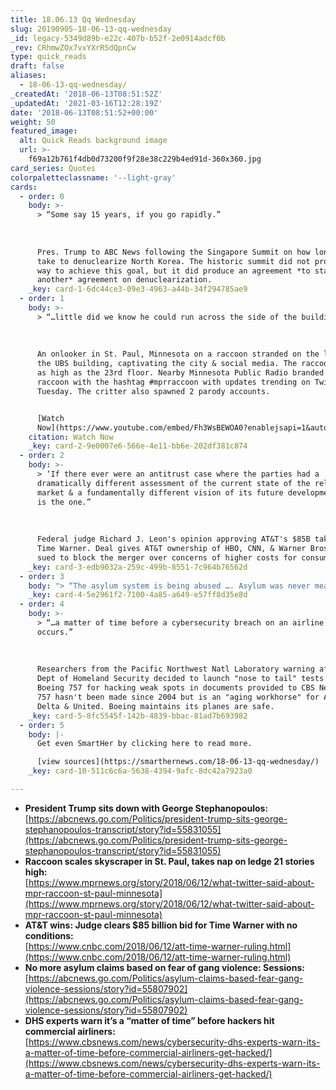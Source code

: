 ```yaml
---
title: 18.06.13 Qq Wednesday
slug: 20190905-18-06-13-qq-wednesday
_id: legacy-5349d89b-e22c-407b-b52f-2e0914adcf0b
_rev: CRhmwZOx7vxYXrRSdQpnCw
type: quick_reads
draft: false
aliases:
  - 18-06-13-qq-wednesday/
_createdAt: '2018-06-13T08:51:52Z'
_updatedAt: '2021-03-16T12:28:19Z'
date: '2018-06-13T08:51:52+00:00'
weight: 50
featured_image:
  alt: Quick Reads background image
  url: >-
    f69a12b761f4db0d73200f9f28e38c229b4ed91d-360x360.jpg
card_series: Quotes
colorpaletteclassname: '--light-gray'
cards:
  - order: 0
    body: >-
      > “Some say 15 years, if you go rapidly.”  
        
        
        
      Pres. Trump to ABC News following the Singapore Summit on how long it will
      take to denuclearize North Korea. The historic summit did not produce a
      way to achieve this goal, but it did produce an agreement *to start
      another* agreement on denuclearization.
    _key: card-1-6dc44ce3-09e3-4963-a44b-34f294785ae9
  - order: 1
    body: >-
      > “…little did we know he could run across the side of the building.”  
        
        
        
      An onlooker in St. Paul, Minnesota on a raccoon stranded on the ledge of
      the UBS building, captivating the city & social media. The raccoon made it
      as high as the 23rd floor. Nearby Minnesota Public Radio branded the
      raccoon with the hashtag #mprraccoon with updates trending on Twitter
      Tuesday. The critter also spawned 2 parody accounts.


      [Watch
      Now](https://www.youtube.com/embed/Fh3WsBEWOA0?enablejsapi=1&autoplay=1&rel=0)
    citation: Watch Now
    _key: card-2-9e0007e6-566e-4e11-bb6e-202df381c874
  - order: 2
    body: >-
      > ‘If there ever were an antitrust case where the parties had a
      dramatically different assessment of the current state of the relevant
      market & a fundamentally different vision of its future development, this
      is the one.”  
        
        
        
      Federal judge Richard J. Leon's opinion approving AT&T's $85B takeover of
      Time Warner. Deal gives AT&T ownership of HBO, CNN, & Warner Bros. DOJ
      sued to block the merger over concerns of higher costs for consumers.
    _key: card-3-edb9032a-259c-499b-8551-7c964b76562d
  - order: 3
    body: "> “The asylum system is being abused …. Asylum was never meant to alleviate all problems a\x14 even all serious problems a\x14 that people face every day all over the world.”  \n  \n  \n  \nAttorney General Jeff Sessions announcing a new policy making it more difficult for victims of gang & domestic violence to obtain asylum in the U.S."
    _key: card-4-5e2961f2-7100-4a85-a649-e57ff8d35e8d
  - order: 4
    body: >-
      > “…a matter of time before a cybersecurity breach on an airline
      occurs.”  
        
        
        
      Researchers from the Pacific Northwest Natl Laboratory warning after a
      Dept of Homeland Security decided to launch "nose to tail" tests of a
      Boeing 757 for hacking weak spots in documents provided to CBS News. The
      757 hasn't been made since 2004 but is an "aging workhorse" for American,
      Delta & United. Boeing maintains its planes are safe.
    _key: card-5-8fc5545f-142b-4839-bbac-81ad7b693982
  - order: 5
    body: |-
      Get even SmartHer by clicking here to read more.

      [view sources](https://smarthernews.com/18-06-13-qq-wednesday/)
    _key: card-10-511c6c6a-5638-4394-9afc-8dc42a7923a0

---
```

* **President Trump sits down with George Stephanopoulos:** [https://abcnews.go.com/Politics/president-trump-sits-george-stephanopoulos-transcript/story?id=55831055](https://abcnews.go.com/Politics/president-trump-sits-george-stephanopoulos-transcript/story?id=55831055)
* **Raccoon scales skyscraper in St. Paul, takes nap on ledge 21 stories high:**  
[https://www.mprnews.org/story/2018/06/12/what-twitter-said-about-mpr-raccoon-st-paul-minnesota](https://www.mprnews.org/story/2018/06/12/what-twitter-said-about-mpr-raccoon-st-paul-minnesota)
* **AT&T wins: Judge clears $85 billion bid for Time Warner with no conditions:**  
[https://www.cnbc.com/2018/06/12/att-time-warner-ruling.html](https://www.cnbc.com/2018/06/12/att-time-warner-ruling.html)
* **No more asylum claims based on fear of gang violence: Sessions:** [https://abcnews.go.com/Politics/asylum-claims-based-fear-gang-violence-sessions/story?id=55807902](https://abcnews.go.com/Politics/asylum-claims-based-fear-gang-violence-sessions/story?id=55807902)
* **DHS experts warn it’s a “matter of time” before hackers hit commercial airliners:**  
[https://www.cbsnews.com/news/cybersecurity-dhs-experts-warn-its-a-matter-of-time-before-commercial-airliners-get-hacked/](https://www.cbsnews.com/news/cybersecurity-dhs-experts-warn-its-a-matter-of-time-before-commercial-airliners-get-hacked/)